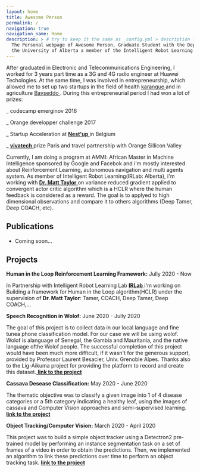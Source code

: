 ```yaml
---
layout: home
title: Awesome Person
permalink: /
navigation: true
navigation_name: Home
description: > # try to keep it the same as _config.yml > description field, which is used as a fallback for pages without description or excerpt.
  The Personal webpage of Awesome Person, Graduate Student with the Department of Computing Science at
  the University of Alberta a member of the Intelligent Robot Learning Laboratory.
---
```


After graduated in Electronic and Telecommunications Engineering, I worked for 3 years part time  as a 3G and 4G radio engineer at Huawei
Techologies. At the same time, I was involved in entrepreneurship, which allowed me to set up two startups in the field of health <a href="https://solve.mit.edu/challenges/work-of-the-future/solutions/5380"> karangue </a> and in agriculture  <a href="https://bayseddo.com/"> Bayseddo </a>. During this entrepreneurial period I had won a lot of prizes:

_ codecamp emerginov 2016

_ Orange developper challenge 2017

_ Startup Acceleration at <a href="https://nestup.com.com/"> **Nest'up** </a>  in Belgium

_ <a href="https://vivatechnology.com/"> **vivatech** </a> prize Paris and travel partnership with Orange Sillicon Valley

Currently, I am doing a program at AMMI: African Master in Machine Intelligence sponsored by Google and Facebok and i'm mostly interested about Reinforcement Learning, autonomous navigation and multi agents system. As member of Intelligent Robot Learning(IRLab: Alberta), i'm working with  <a href="https://drmatttaylor.net/"> **Dr. Matt Taylor** </a>  on variance reduced gradient applied to convergent actor critic algorithm which is a HCLR where the human feedback is considered as a reward. The goal is to applyed to high dimensional observations and compare it to others algorithms (Deep Tamer, Deep COACH, etc).

## Publications
- Coming soon...

## Projects

**Human in the Loop Reinforcement Learning Framework:** Jully 2020 - Now

In Partnership with Intelligent Robot Learning Lab <a href="https://irll.ca/"> **IRLab** </a>  i'm working on Building a framework for Human in the Loop algorithm(HCLR) under the supervision of **Dr. Matt Taylor**: Tamer, COACH, Deep Tamer, Deep COACH,... 

**Speech Recognition in Wolof:** June 2020 - Jully 2020

The goal of this project is to collect data in our local language and fine tunea phone classification model. For our case we will be using wolof. Wolof is alanguage of Senegal, the Gambia and Mauritania, and the native language ofthe Wolof people. The successful completion of this project would have been much more difficult, if it wasn't for the generous support, provided by Professor Laurent Besacier, Univ. Grenoble Alpes. Thanks also to the Lig-Aikuma project for providing the platform to record and create this dataset.<a href="https://github.com/amathsow/wolof_speech_recognition"> **link to the project** </a> 

**Cassava Desease Classification:** May 2020 - June 2020

The thematic objective was to classify a given image into 1 of 4 disease categories or a 5th category indicating a healthy leaf, using the images of cassava and
Computer Vision approaches and semi-supervised learning.<a href="https://github.com/amathsow/Challenges/tree/master/cassava-dessease-kaggle"> **link to the project** </a> 

**Object Tracking/Computer Vision:** March 2020 - April 2020

This project was to build a simple object tracker using a Detectron2 pre-trained model by performing an instance segmentation task on a set of frames of
a video in order to obtain the predictions. Then, we implemented an algorithm to link these predictions over time to perform an object tracking task.
<a href="https://github.com/amathsow/computer-vision"> **link to the project** </a>

<!---
## Teaching
If you're doing a lecture or a TAship, you may want to list your courses here. See the README file for more information. 
{% include courses.html %}
-->
